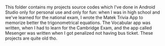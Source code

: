 This folder contains my projects source codes which I've done in Android Studio only for personal use and only for fun: when I was in high school and we've learned for the national exam, I wrote the Matek Trivia App to memorize better the trigonometrical equations. The Vocabular app was written, when I had to learn for the Cambridge Exam, and the app called Mesenger was written when I got penalized not having bus ticket.
These projects are quite old tho.